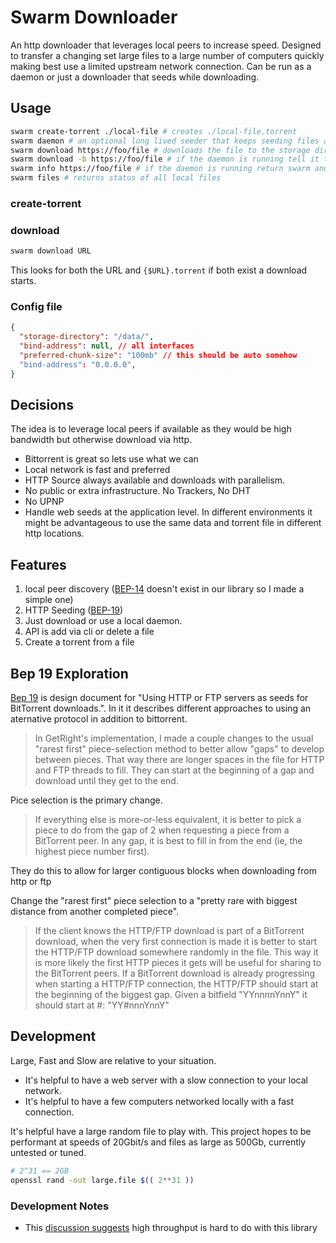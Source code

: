 # Swarm Downloader

An http downloader that leverages local peers to increase speed. Designed to transfer a changing set large files to a large number of computers quickly making best use a limited upstream network connection. Can be run as a daemon or just a downloader that seeds while downloading.

## Usage 

```bash
swarm create-torrent ./local-file # creates ./local-file.torrent
swarm daemon # an optional long lived seeder that keeps seeding files as long as they exist
swarm download https://foo/file # downloads the file to the storage directory and exits seeding during download
swarm download -b https://foo/file # if the daemon is running tell it to download the file and exit
swarm info https://foo/file # if the daemon is running return swarm and local status of the file
swarm files # returns status of all local files
```

### create-torrent


### download

```bash
swarm download URL
```

This looks for both the URL and `{$URL}.torrent` if both exist a download starts.

### Config file

```json
{
  "storage-directory": "/data/",
  "bind-address": null, // all interfaces
  "preferred-chunk-size": "100mb" // this should be auto somehow
  "bind-address": "0.0.0.0",
}
```

## Decisions

The idea is to leverage local peers if available as they would be high bandwidth but otherwise download via http.

- Bittorrent is great so lets use what we can
- Local network is fast and preferred
- HTTP Source always available and downloads with parallelism.
- No public or extra infrastructure. No Trackers, No DHT
- No UPNP
- Handle web seeds at the application level. In different environments it might be advantageous to use the same data and torrent file in different http locations.

## Features

1. local peer discovery ([BEP-14](https://en.wikipedia.org/wiki/Local_Peer_Discovery) doesn't exist in our library so I made a simple one)
1. HTTP Seeding ([BEP-19](https://www.bittorrent.org/beps/bep_0019.html))
1. Just download or use a local daemon.
1. API is add via cli or delete a file
1. Create a torrent from a file

## Bep 19 Exploration

[Bep 19](https://www.bittorrent.org/beps/bep_0019.html) is design document for "Using HTTP or FTP servers as seeds for BitTorrent downloads.". In it it describes different approaches to using an aternative protocol in addition to bittorrent.

> In GetRight's implementation, I made a couple changes to the usual "rarest first" piece-selection method to better allow "gaps" to develop between pieces. That way there are longer spaces in the file for HTTP and FTP threads to fill. They can start at the beginning of a gap and download until they get to the end.

Pice selection is the primary change.
> If everything else is more-or-less equivalent, it is better to pick a piece to do from the gap of 2 when requesting a piece from a BitTorrent peer.
> In any gap, it is best to fill in from the end (ie, the highest piece number first).

They do this to allow for larger contiguous blocks when downloading from http or ftp

Change the "rarest first" piece selection to a "pretty rare with biggest distance from another completed piece".

> If the client knows the HTTP/FTP download is part of a BitTorrent download, when the very first connection is made it is better to start the HTTP/FTP download somewhere randomly in the file. This way it is more likely the first HTTP pieces it gets will be useful for sharing to the BitTorrent peers.
> If a BitTorrent download is already progressing when starting a HTTP/FTP connection, the HTTP/FTP should start at the beginning of the biggest gap. Given a bitfield "YYnnnnYnnY" it should start at #: "YY#nnnYnnY"

## Development

Large, Fast and Slow are relative to your situation.

- It's helpful to have a web server with a slow connection to your local network.
- It's helpful to have a few computers networked locally with a fast connection.

It's helpful have a large random file to play with. This project hopes to be performant at speeds of 20Gbit/s and files as large as 500Gb, currently untested or tuned.

```bash
# 2^31 == 2GB
openssl rand -out large.file $(( 2**31 ))
```

### Development Notes

- This [discussion suggests](https://github.com/anacrolix/torrent/discussions/953) high throughput is hard to do with this library
